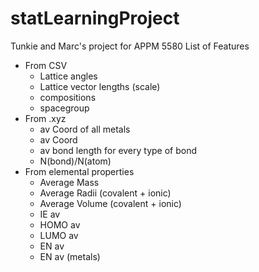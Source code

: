 # statLearningProject

Tunkie and Marc's project for APPM 5580
List of Features 
* From CSV
  * Lattice angles
  * Lattice vector lengths (scale)
  * compositions
  * spacegroup
* From .xyz
  * av Coord of all metals
  * av Coord
  * av bond length for every type of bond
  * N(bond)/N(atom)
* From elemental properties
  * Average Mass
  * Average Radii (covalent + ionic)
  * Average Volume (covalent + ionic)
  * IE av 
  * HOMO av
  * LUMO av
  * EN av
  * EN av (metals)
